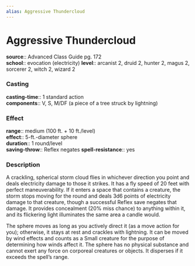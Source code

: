 ```yaml
---
alias: Aggressive Thundercloud
---
```


# Aggressive Thundercloud 

**source**:: Advanced Class Guide pg. 172  
**school**:: evocation (electricity)
**level**:: arcanist 2, druid 2, hunter 2, magus 2, sorcerer 2, witch 2, wizard 2

### Casting 

**casting-time**:: 1 standard action  
**components**:: V, S, M/DF (a piece of a tree struck by lightning)

### Effect 

**range**:: medium (100 ft. + 10 ft./level)  
**effect**:: 5-ft.-diameter sphere  
**duration**:: 1 round/level  
**saving-throw**:: Reflex negates
**spell-resistance**:: yes

### Description 

A crackling, spherical storm cloud flies in whichever direction you point and deals electricity damage to those it strikes. It has a fly speed of 20 feet with perfect maneuverability. If it enters a space that contains a creature, the storm stops moving for the round and deals 3d6 points of electricity damage to that creature, though a successful Reflex save negates that damage. It provides concealment (20% miss chance) to anything within it, and its flickering light illuminates the same area a candle would.  
  
The sphere moves as long as you actively direct it (as a move action for you); otherwise, it stays at rest and crackles with lightning. It can be moved by wind effects and counts as a Small creature for the purpose of determining how winds affect it. The sphere has no physical substance and cannot exert any force on corporeal creatures or objects. It disperses if it exceeds the spell’s range.


